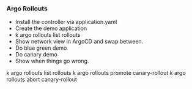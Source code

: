 ### Argo Rollouts

- Install the controller via application.yaml
- Create the demo application
- k argo rollouts list rollouts
- Show network view in ArgoCD and swap between.
- Do blue green demo
- Do canary demo
- Show when things go wrong.

k argo rollouts list rollouts
k argo rollouts promote canary-rollout
k argo rollouts abort canary-rollout